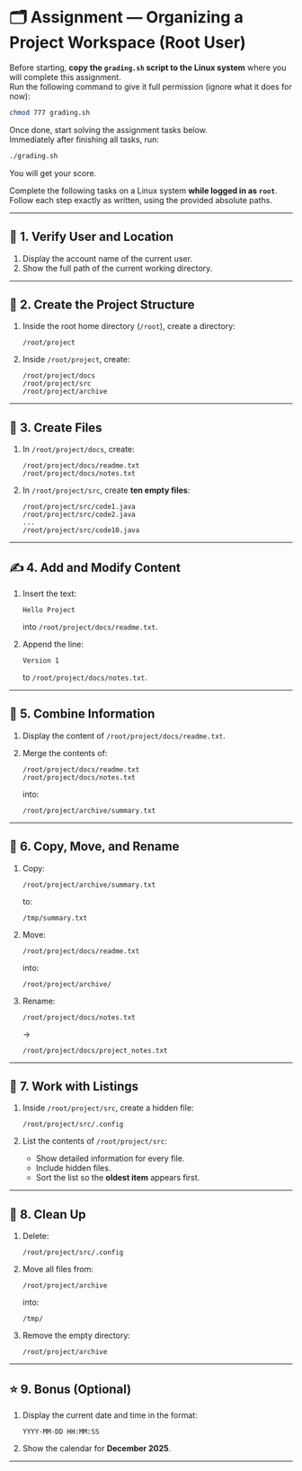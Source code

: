 # 🗂️ Assignment — Organizing a Project Workspace (Root User)


Before starting, **copy the `grading.sh` script to the Linux system** where you will complete this assignment.  
Run the following command to give it full permission (ignore what it does for now):

```bash
chmod 777 grading.sh
```

Once done, start solving the assignment tasks below.  
Immediately after finishing all tasks, run:

```bash
./grading.sh
```

You will get your score.

Complete the following tasks on a Linux system **while logged in as `root`**.  
Follow each step exactly as written, using the provided absolute paths.  

---

## 📌 1. Verify User and Location

1. Display the account name of the current user.  
2. Show the full path of the current working directory.

---

## 📁 2. Create the Project Structure

1. Inside the root home directory (`/root`), create a directory:

   ```text
   /root/project
   ```

2. Inside `/root/project`, create:

   ```text
   /root/project/docs
   /root/project/src
   /root/project/archive
   ```

---

## 📄 3. Create Files

1. In `/root/project/docs`, create:

   ```text
   /root/project/docs/readme.txt
   /root/project/docs/notes.txt
   ```

2. In `/root/project/src`, create **ten empty files**:

   ```text
   /root/project/src/code1.java
   /root/project/src/code2.java
   ...
   /root/project/src/code10.java
   ```

---

## ✍️ 4. Add and Modify Content

1. Insert the text:

   ```text
   Hello Project
   ```

   into `/root/project/docs/readme.txt`.

2. Append the line:

   ```text
   Version 1
   ```

   to `/root/project/docs/notes.txt`.

---

## 📝 5. Combine Information

1. Display the content of `/root/project/docs/readme.txt`.  
2. Merge the contents of:

   ```text
   /root/project/docs/readme.txt
   /root/project/docs/notes.txt
   ```

   into:

   ```text
   /root/project/archive/summary.txt
   ```

---

## 🔄 6. Copy, Move, and Rename

1. Copy:

   ```text
   /root/project/archive/summary.txt
   ```

   to:

   ```text
   /tmp/summary.txt
   ```

2. Move:

   ```text
   /root/project/docs/readme.txt
   ```

   into:

   ```text
   /root/project/archive/
   ```

3. Rename:

   ```text
   /root/project/docs/notes.txt
   ```

   →  

   ```text
   /root/project/docs/project_notes.txt
   ```

---

## 📜 7. Work with Listings

1. Inside `/root/project/src`, create a hidden file:

   ```text
   /root/project/src/.config
   ```

2. List the contents of `/root/project/src`:
   - Show detailed information for every file.
   - Include hidden files.
   - Sort the list so the **oldest item** appears first.

---

## 🧹 8. Clean Up

1. Delete:

   ```text
   /root/project/src/.config
   ```

2. Move all files from:

   ```text
   /root/project/archive
   ```

   into:

   ```text
   /tmp/
   ```

3. Remove the empty directory:

   ```text
   /root/project/archive
   ```

---

## ⭐ 9. Bonus (Optional)

1. Display the current date and time in the format:

   ```text
   YYYY-MM-DD HH:MM:SS
   ```

2. Show the calendar for **December 2025**.

---  
